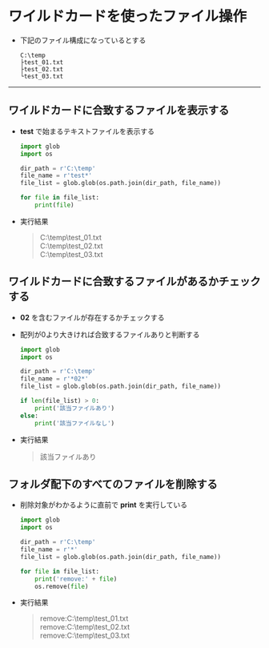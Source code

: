 # ワイルドカードを使ったファイル操作

* 下記のファイル構成になっているとする

  ```
  C:\temp
  ├test_01.txt
  ├test_02.txt
  └test_03.txt
  ```

***

## ワイルドカードに合致するファイルを表示する

* __test__ で始まるテキストファイルを表示する

  ```python
  import glob
  import os

  dir_path = r'C:\temp'
  file_name = r'test*'
  file_list = glob.glob(os.path.join(dir_path, file_name))

  for file in file_list:
      print(file)
  ```

* 実行結果

  > C:\temp\test_01.txt  
    C:\temp\test_02.txt  
    C:\temp\test_03.txt

## ワイルドカードに合致するファイルがあるかチェックする

* __02__ を含むファイルが存在するかチェックする
* 配列が0より大きければ合致するファイルありと判断する

  ```python
  import glob
  import os

  dir_path = r'C:\temp'
  file_name = r'*02*'
  file_list = glob.glob(os.path.join(dir_path, file_name))

  if len(file_list) > 0:
      print('該当ファイルあり')
  else:
      print('該当ファイルなし')
  ```

* 実行結果

  > 該当ファイルあり

## フォルダ配下のすべてのファイルを削除する

* 削除対象がわかるように直前で __print__ を実行している

  ```python
  import glob
  import os

  dir_path = r'C:\temp'
  file_name = r'*'
  file_list = glob.glob(os.path.join(dir_path, file_name))

  for file in file_list:
      print('remove:' + file)
      os.remove(file)
  ```

* 実行結果

  > remove:C:\temp\test_01.txt  
    remove:C:\temp\test_02.txt  
    remove:C:\temp\test_03.txt